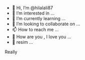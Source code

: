 - 👋 Hi, I’m @hilalali87
- 👀 I’m interested in ...
- 🌱 I’m currently learning ...
- 💞️ I’m looking to collaborate on ...
- 📫 How to reach me ...
- 💍 How are you , I love you ...
- 🌙 resim ...
<!---
hilalali87/hilalali87 is a ✨ special ✨ repository because its `README.md` (this file) appears on your GitHub profile.
You can click the Preview link to take a look at your changes.
--->
Really 
